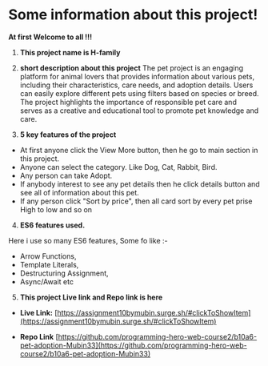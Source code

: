 # Some information about this project!
**At first Welcome to all !!!**

1. **This project name is H-family**

2. **short description about this project**
The pet project is an engaging platform for animal lovers that provides information about various pets, including their characteristics, care needs, and adoption details. Users can easily explore different pets using filters based on species or breed. The project highlights the importance of responsible pet care and serves as a creative and educational tool to promote pet knowledge and care.



3. **5 key features of the project**

- At first anyone click the View More button, then he go to main section in this project.
- Anyone can select the category. Like Dog, Cat, Rabbit, Bird.
- Any person can take Adopt.
- If anybody interest to see any pet details then he click details button and see all of information about this pet.
- If any person click "Sort by price", then all card sort by every pet prise High to low and so on


4. **ES6 features used.**

Here i use so many ES6 features, Some fo like :-
- Arrow Functions,
- Template Literals,
- Destructuring Assignment,
- Async/Await etc 


5. **This project Live link and Repo link is here**
- **Live Link:** [https://assignment10bymubin.surge.sh/#clickToShowItem](https://assignment10bymubin.surge.sh/#clickToShowItem)

- **Repo Link** [https://github.com/programming-hero-web-course2/b10a6-pet-adoption-Mubin33](https://github.com/programming-hero-web-course2/b10a6-pet-adoption-Mubin33)


